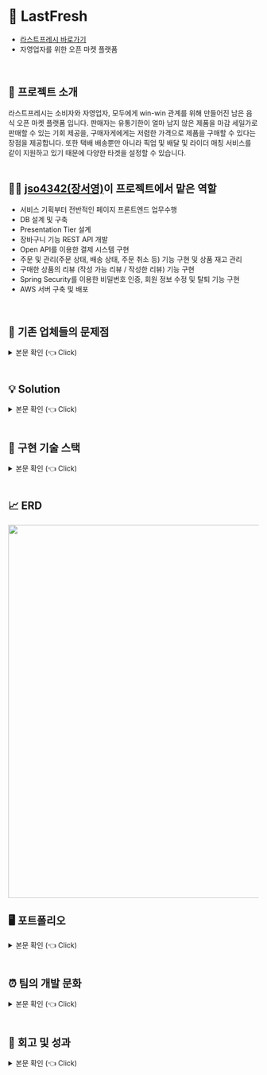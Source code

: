# 🍅 LastFresh
- [라스트프레시 바로가기](http://15.164.255.162:11111/main/main)
- 자영업자를 위한 오픈 마켓 플랫폼
<br>

## 📝 프로젝트 소개
라스트프레시는 소비자와 자영업자, 모두에게 win-win 관계를 위해 만들어진 남은 음식 오픈 마켓 플랫폼 입니다. 판매자는 유통기한이 얼마 남지 않은 제품을 마감 세일가로 판매할 수 있는 기회 제공을, 구매자게에게는 저렴한 가격으로 제품을 구매할 수 있다는 장점을 제공합니다. 또한 택배 배송뿐만 아니라 픽업 및 배달 및 라이더 매칭 서비스를 같이 지원하고 있기 때문에 다양한 타겟을 설정할 수 있습니다. 
<br><br>

## 🙋‍♀️ [jso4342(장서영)](https://github.com/jso4342)이 프로젝트에서 맡은 역할 
- 서비스 기획부터 전반적인 페이지 프론트엔드 업무수행
- DB 설계 및 구축 
- Presentation Tier 설계 
- 장바구니 기능 REST API 개발  
- Open API를 이용한 결제 시스템 구현 
- 주문 및 관리(주문 상태, 배송 상태, 주문 취소 등) 기능 구현 및 상품 재고 관리 
- 구매한 상품의 리뷰 (작성 가능 리뷰 / 작성한 리뷰) 기능 구현 
- Spring Security를 이용한 비밀번호 인증, 회원 정보 수정 및 탈퇴 기능 구현
- AWS 서버 구축 및 배포 
<br>


## 🧐 기존 업체들의 문제점
<details>
<summary>본문 확인 (👈 Click)</summary>
<div markdown="1">
<br>
배달 중개 어플
  
- 배달 플랫폼의 배달 기사(라이더)를 필수로 이용해야된다는 단점

    - 인터뷰 결과, 자사 라이더가 있는 식당임에도 플랫폼을 이용하기 위해 라이더 해고 또는 라이더가 플랫폼 라이더러 등록을 해야하는 문제점 발생

- 주로 배달, 포장 서비스만 지원하고 택배 배송은 지원 X

- 조리 제품만 판매하여 농수산물 같은 원물 재료의 경우 판매 X

- 마감 할인 서비스 X

- 한 가게의 제품만 장바구니에 담을 수 있는 한계점 

오픈 마켓 플랫폼 

- 현재 서비스중인 오픈 마켓 플랫폼은, 픽업 및 배달 서비스 지원 X 

- 택배사 지원이 없기 때문에 배달 중개 어플들의 문제와는 다르게 배송 업무의 위탁 관리가 어려움 
</div>
</details>
    <br>
    
## 💡 Solution
<details>
<summary>본문 확인 (👈 Click)</summary>
<div markdown="1">
<br>
상품 판매 시스템 
- 상품 업로드 시, 배달 / 배송 / 픽업 카테고리를 1개 이상 선택해 해당 카테고리에 동시 노출 

- 판매 기간 및 할인 가격을 적어 자동으로 할인률을 계산하는 기능 

- 픽업 서비스 이용 시, 배달 가능 지역 3개 선택 및 목록에서 필터링 가능 

- 라스트프레시 라이더, 혹은 자가 라이더 전부 이용 가능 및 자가 라이더 이용 시에도 라스트프레시 포스기에 배달 및 배송 관련 현황 업데이트 가능 

- 판매 기간 종료 시, 상품을 자동으로 품절 상태로 전환하는 기능

- 입력한 재고와 판매량을 연동하여 자동으로 stock 관리

상품 구매 시스템 
- 장바구니에 상품을 담을 시, 선택한 배송 방법에 따라 카테고리에 맞게 담아주는 기능 

- 여러 가게에서 구매했어도 통합 주문 가능 및 주문 상태 확인, 개별 취소, 후기 작성 등, 개별 관리가 가능 

라이더 매칭 시스템
- 배달 지역(가게, 주문자), 시간, 주문 상품명 등을 기반으로 라이더들을 빠르게 매칭해주는 시스템 

- 일반 오토바이 라이더 뿐만 아니라, 화물차 등의 택배 기사 매칭 시스템도 지원
</div>
</details>
<br>

    
## 📝 구현 기술 스택 
<details>
<summary>본문 확인 (👈 Click)</summary>
<div markdown="1">

- Java 11

- JavaScript

- SpringBoot

- MySQL

- JPA

- MyBatis

- MySQL

- AWS EC2, RDS

- Kakao 로그인, 지도 API 

- 이니시스 결제 API
</div>
</details>
<br>

## 📈 ERD
<img width="750" src="https://user-images.githubusercontent.com/57066693/200187939-4a967f14-b120-40b8-bb50-0a494da38b24.png">
<br> 

## 🖥️ 포트폴리오
<details>
<summary>본문 확인 (👈 Click)</summary>
<div markdown="1">
<img width="1261" alt="스크린샷 2022-12-23 오전 4 42 37" src="https://user-images.githubusercontent.com/57066693/209216583-9677cc60-8929-4156-be20-c381c55a544e.png">
<img width="1259" alt="스크린샷 2022-12-23 오전 4 42 48" src="https://user-images.githubusercontent.com/57066693/209216586-6b1d0b6c-7622-4908-bcca-612517468b70.png">
<img width="1262" alt="스크린샷 2022-12-23 오전 4 43 00" src="https://user-images.githubusercontent.com/57066693/209216588-8a46a8f2-8555-4dd7-afb8-f5af71e326d0.png">
<img width="1264" alt="스크린샷 2022-12-23 오전 4 43 18" src="https://user-images.githubusercontent.com/57066693/209216591-4497f44e-8779-49ff-aaac-925ff2b080a8.png">
<img width="1262" alt="스크린샷 2022-12-23 오전 4 43 30" src="https://user-images.githubusercontent.com/57066693/209216594-bb3d16a6-f25f-453f-91d0-b399d576c846.png">
<img width="1263" alt="스크린샷 2022-12-23 오전 4 43 40" src="https://user-images.githubusercontent.com/57066693/209216597-8f23cc35-f4f3-4eb7-ae81-534d8592f748.png">
<img width="1264" alt="스크린샷 2022-12-23 오전 4 43 51" src="https://user-images.githubusercontent.com/57066693/209216600-7e33a591-424e-4cfb-b65e-e62ffc5848f3.png">
<img width="1261" alt="스크린샷 2022-12-23 오전 4 44 07" src="https://user-images.githubusercontent.com/57066693/209216602-e6002329-df19-4b50-b080-398c325e54ec.png">
<img width="1261" alt="스크린샷 2022-12-23 오전 4 44 46" src="https://user-images.githubusercontent.com/57066693/209216606-b0a098d1-f836-4f23-8935-61b49ea71f01.png">
<img width="1191" alt="스크린샷 2022-12-23 오전 4 46 00" src="https://user-images.githubusercontent.com/57066693/209216609-12a54071-bb00-4326-944b-a295416a28d1.png">
<img width="1196" alt="스크린샷 2022-12-23 오전 4 46 11" src="https://user-images.githubusercontent.com/57066693/209216611-9a4485da-b7cf-4f13-bde3-ec611b8b62e7.png">
<img width="1194" alt="스크린샷 2022-12-23 오전 4 46 24" src="https://user-images.githubusercontent.com/57066693/209216613-d5a98702-e277-4348-be4b-e9c385a74e9e.png">
<img width="1194" alt="스크린샷 2022-12-23 오전 4 46 32" src="https://user-images.githubusercontent.com/57066693/209216615-d094fa13-54c7-4002-a1e6-fd512895440d.png">
<img width="1188" alt="스크린샷 2022-12-23 오전 5 02 18" src="https://user-images.githubusercontent.com/57066693/209216747-41be9433-2f21-4728-b286-c1c81d04d59a.png">
</div>
</details>

<br>

## ⏰ 팀의 개발 문화 
<details>
<summary>본문 확인 (👈 Click)</summary>
<div markdown="1">

### 수정에는 관대하게, 도움 요청을 망설이지 말자.
프로젝트 초기 설계가 미숙했기 때문에, 개발 중 추가적으로 받아야한다는 것을 인지한 경우가 다수 있었습니다. 데이터베이스에 새로운 정보를 추가할 시 수정해야하는 파트가 다수 있었고, 서로 연관되어 있는 파트도 존재 해, 간단한 기능 하나를 추가하기 위해서 다수의 팀원의 코드를 전체적으로 수정해야했습니다. 

팀원 모두가 초기 설계 시 능숙하지 않고 배워가는 과정이었기 때문에 개발 시 수정이 필요한 부분이 필연적으로 발생할 것이라 예상했었습니다. 따라서 이에 대해서는 껄끄러움이나 불만 없이 의견을 나누기로 사전에 소통할 수 있었습니다. 또한, 발생하는 오류에 대해 질책하기보다, 이유를 분석하고 보다 간단한 해결책이 있을지 같이 고민해보는 시간을 가졌습니다. 
 실제로 백엔드에서 주문서 상태 처리 시, 데이터베이스에 새로운 Column 추가가 필요했고 이에는 포스 기능과 라이더 기능의 수정이 뒤따랐습니다. 이를 해결하기 위해, 해당 기능을 담당했었던 팀원들끼 모여 왜 이러한 문제가 발생했고, 서로의 파트에 어떤 식으로 수정을 통해 해결할 수 있는지에 대해 소통하며, 해결 이후 자세한 내용을 팀원들끼리 공유하는 시간을 가졌습니다. 


### 백엔드 소통
기본적으로 저희 팀은, 프로젝트 초기에는 주 7일 풀타임, 프로젝트 중후반 부에는 주 6일 풀타임으로 온라인(디스코드)에 모여서 개발을 진행 및, 주 5일 진행상황을 보고하는 시간을 가졌습니다. 
따라서 도움이 필요한 부분이나 완성이 미흡한 부분에 대해서 매일 소통하며 서로에게 바로 도움을 줄 수 있었습니다. 또한 자기 전 매일 다음 날 개발 목표를 세워 공유하는 시간을 가져, 각 팀원들의 진행상황을 투명하게 공개 하였습니다. 


</div>
</details>
<br>

## 📌 회고 및 성과 

<details>
<summary>본문 확인 (👈 Click)</summary>
<div markdown="1">

### 이 프로젝트는 실패인가 성공인가?
프로젝트의 실패와 성공은 프로젝트를 보는 관점에 따라 다르다고 생각합니다. 따라서 저 [jso4342(장서영)](https://github.com/jso4342)은 라스트프레시라는 프로젝트에 대해 ‘상업적 관점’과 개발자라는 저의 ‘성장적 관점’에서 얘기해보려고 합니다. 

#### 상업적 관점에서
먼저 프로젝트의 상업적인 관점을 기준으로 봤을 때는 '실패' 라고 생각합니다. 
이 프로젝트는 비지니스 모델 상, 해당 서비스를 배포하기 전에 판매상품을 등록해야하는 판매자들을 사전에 모집해야 합니다. 하지만 마감 세일을 진행하는 플랫폼이다보니, 짧은 라이프사이클의 제품들로 비지니스를 성장시키기에은 무리가 있습니다. 고객의 충분한 유입 전 상품의 판매 기간이 끝나버릴 가능성이 높기 때문입니다. 
라이더의 경우도 마찬가지입니다. 판매자가 자가 라이더를 이용하지 않는 경우, 배달 및 배송을 위해서 라스트프레시의 자체 배달, 배송 라이더가 전국적으로 필요합니다. 
이 부분은 개발 영역과는 별개로 마케팅 및 판매자 및 라이더 컨택 등, 소비자의 유입 전에도 상당한 시간이 소요될 것으로 예상됩니다. 창업의 목표를 가지고 진행한 프로젝트가 아니었기에 혼자의 힘으로는 프로젝트를 실제 서비스되는 플랫폼으로 만들기는 버거웠습니다. 
(프로젝트는 출시 되었지만, 출시한 이유는 AWS에 대해 공부하고자 하는 목적이었고 실제 서비스되는 페이지에 올라온 데이터들은 실제 판매자가 아닌 출시 이후 제가 임의로 생성한 상품들입니다. )

#### 성장적 관점에서
둘째로 개발자로서의 성장 관점에서 보았을 때는 나름 성공이라고 생각합니다.
프로젝트를 진행하면서 기술적으로 많은 경험을 했을 뿐만 아니라, 비전공자로서 처음으로 개발해본 Spring 프로젝트 였습니다. Spring에 대해서는 아무것도 모르던 프로젝트 진행 전과 달리, 후에는 확실히 더 많은 것을 알게되었습니다. 또한 REST API, JPA, AWS 서버 구축 및 배포 등 개인적으로 다양한 기술을 사용하고자 했습니다. 
물론 프로젝트 이후 코드를 다시 돌아보면 아쉬운 점은 많이 보입니다. 클린 코드의 중요성을 알지 못했을 시절 작성했던 코드였기 때문에 가독성을 신경쓰지 못한 부분과, 레거시 코드를 사용한 부분 등이 개인적으로는 눈에 띄기도 합니다. 
특히 REST API를 JavaScript의 Ajax를 이용해서 호출하였기 때문에 아쉬움이 많이 남습니다. REST API에 관해서는 프로젝트가 끝나고 나서 꼭 다시 공부하고자 합니다.

**프로젝트 이후 공부한 내용** 

바로 앞서 언급했던 아쉬웠던 내용을 프로젝트가 끝난 이후에 공부하고 포스팅 및 토이 프로젝트를 진행했습니다.
- [REST API](https://kiyoung-noona.tistory.com/34)
- [REST API 토이 프로젝트](https://github.com/yewon9609/spring-week1-assignment-1/pull/1)
- [JPA와 MyBatis의 차이](https://kiyoung-noona.tistory.com/38)

</div>
</details>
